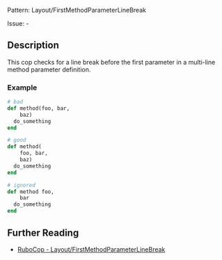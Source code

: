 Pattern: Layout/FirstMethodParameterLineBreak

Issue: -

## Description

This cop checks for a line break before the first parameter in a
multi-line method parameter definition.

### Example

```ruby
# bad
def method(foo, bar,
    baz)
  do_something
end

# good
def method(
    foo, bar,
    baz)
  do_something
end

# ignored
def method foo,
    bar
  do_something
end
```

## Further Reading

* [RuboCop - Layout/FirstMethodParameterLineBreak](https://rubocop.readthedocs.io/en/latest/cops_layout/#layoutfirstmethodparameterlinebreak)

